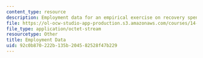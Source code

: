 ```yaml
---
content_type: resource
description: Employment data for an empirical exercise on recovery spending.
file: https://ol-ocw-studio-app-production.s3.amazonaws.com/courses/14-33-economics-research-and-communication-spring-2012/92c0b870222b135b204582528f47b229_employment.dta
file_type: application/octet-stream
resourcetype: Other
title: Employment Data
uid: 92c0b870-222b-135b-2045-82528f47b229
---
```

